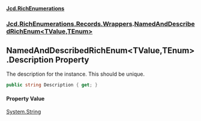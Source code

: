 #### [Jcd.RichEnumerations](index.md 'index')
### [Jcd.RichEnumerations.Records.Wrappers](Jcd.RichEnumerations.Records.Wrappers.md 'Jcd.RichEnumerations.Records.Wrappers').[NamedAndDescribedRichEnum&lt;TValue,TEnum&gt;](Jcd.RichEnumerations.Records.Wrappers.NamedAndDescribedRichEnum_TValue,TEnum_.md 'Jcd.RichEnumerations.Records.Wrappers.NamedAndDescribedRichEnum<TValue,TEnum>')

## NamedAndDescribedRichEnum<TValue,TEnum>.Description Property

The description for the instance. This should be unique.

```csharp
public string Description { get; }
```

#### Property Value
[System.String](https://docs.microsoft.com/en-us/dotnet/api/System.String 'System.String')